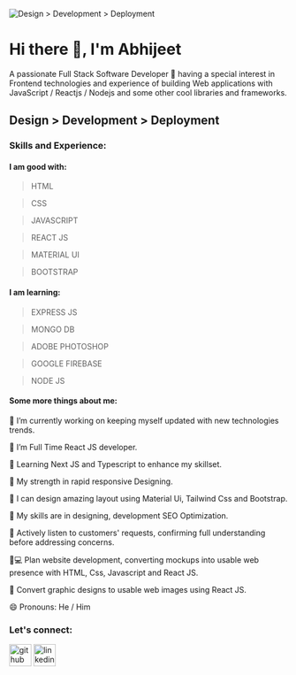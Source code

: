![Design > Development > Deployment](https://semidotinfotech.com/web/images/frontend_banner.jpg)

# Hi there 👋, I'm Abhijeet

A passionate Full Stack Software Developer 🚀 having a special interest in Frontend technologies and experience of building Web applications with JavaScript / Reactjs / Nodejs and some other cool libraries and frameworks.

## Design > Development > Deployment

### Skills and Experience:

#### I am good with: 

> HTML

> CSS

> JAVASCRIPT

> REACT JS

> MATERIAL UI

> BOOTSTRAP

#### I am learning:

> EXPRESS JS

> MONGO DB

> ADOBE PHOTOSHOP

> GOOGLE FIREBASE

> NODE JS

#### Some more things about me:


🔭 I’m currently working on keeping myself updated with new technologies trends. 

🌱 I’m Full Time React JS developer.

🌱 Learning Next JS and Typescript to enhance my skillset.

💪 My strength in rapid responsive Designing.

🎨 I can design amazing layout using Material Ui, Tailwind Css and Bootstrap.

👯 My skills are in designing, development SEO Optimization.

📝 Actively listen to customers' requests, confirming full understanding before addressing concerns.

🧑💻 Plan website development, converting mockups into usable web presence with HTML, Css, Javascript and React JS.

🔨 Convert graphic designs to usable web images using React JS.

😄 Pronouns: He / Him 

### Let's connect:

[<img src='https://cdn.jsdelivr.net/npm/simple-icons@3.0.1/icons/github.svg' alt='github' height='40'>](https://github.com/codingtech390)  [<img src='https://cdn.jsdelivr.net/npm/simple-icons@3.0.1/icons/linkedin.svg' alt='linkedin' height='40'>](https://www.linkedin.com/in/https://www.linkedin.com/in/abhijeet390//)  
 
